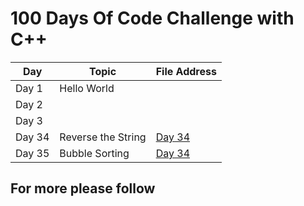 <h1> 100 Days Of Code Challenge with C++ </h1>
<table>
  <thead>
    <tr>
      <th>Day</th>
      <th>Topic</th>
      <th>File Address </th>
    </tr>
  </thead>
  <tbody>
    <tr>
      <td>Day 1</td>
      <td>Hello World</td>
      <td> </td>
    </tr>
    <tr>
      <td>Day 2</td>
      <td></td>
      <td></td>
    </tr>
    <tr>
      <td>Day 3</td>
      <td></td>
      <td></td>
    </tr>
    <tr>
      <td>Day 34</td>
      <td>Reverse the String</td>
      <td>
     <a href="[(https://github.com/thetechgirlgita/100DaysOfCodeChallenege_c-/blob/master/reverseString.cpp)]" target="_blank">Day 34</a>
      </td>
    </tr>
    <td>Day 35</td>
      <td>Bubble Sorting</td>
      <td>
     <a href="[(https://github.com/thetechgirlgita/100DaysOfCodeChallenege_c-/blob/master/reverseString.cpp)]" target="_blank">Day 34</a>
      </td>
    </tr>
    <!-- Add more rows as needed -->
  </tbody>
</table>

  <h2> For more please follow</h2>
